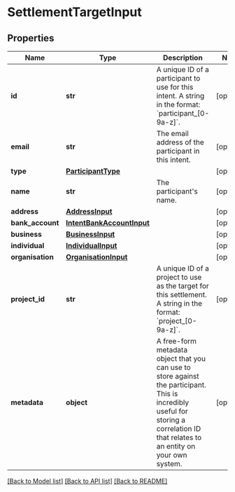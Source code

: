 # SettlementTargetInput

## Properties
Name | Type | Description | Notes
------------ | ------------- | ------------- | -------------
**id** | **str** | A unique ID of a participant to use for this intent.  A string in the format: &#x60;participant_[0-9a-z]&#x60;. | [optional] 
**email** | **str** | The email address of the participant in this intent. | [optional] 
**type** | [**ParticipantType**](ParticipantType.md) |  | [optional] 
**name** | **str** | The participant&#x27;s name. | [optional] 
**address** | [**AddressInput**](AddressInput.md) |  | [optional] 
**bank_account** | [**IntentBankAccountInput**](IntentBankAccountInput.md) |  | [optional] 
**business** | [**BusinessInput**](BusinessInput.md) |  | [optional] 
**individual** | [**IndividualInput**](IndividualInput.md) |  | [optional] 
**organisation** | [**OrganisationInput**](OrganisationInput.md) |  | [optional] 
**project_id** | **str** | A unique ID of a project to use as the target for this settlement.  A string in the format: &#x60;project_[0-9a-z]&#x60;. | [optional] 
**metadata** | **object** | A free-form metadata object that you can use to store against the participant. This is incredibly useful for storing a correlation ID that relates to an entity on your own system. | [optional] 

[[Back to Model list]](../README.md#documentation-for-models) [[Back to API list]](../README.md#documentation-for-api-endpoints) [[Back to README]](../README.md)

